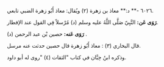 ٦٠٢٦ -** د:** معاذ بن زهرة (٢) ويُقال: معاذ أَبُو زهرة الضبي تابعي.

**رَوَى عَن:** النَّبِيّ صَلَّى اللَّهُ عليه وسلم (د) مُرْسلاً فِي القول عند الإفطار.

**رَوَى عَنه:** حصين بْن عبد الرحمن (د) .

قال البخاري (٣) : معاذ أَبُو زهرة قال حصين حدثت عنه مرسل.

وذكره ابنُ حِبَّان في كتاب "الثقات (٤) "روى له أبو داود.